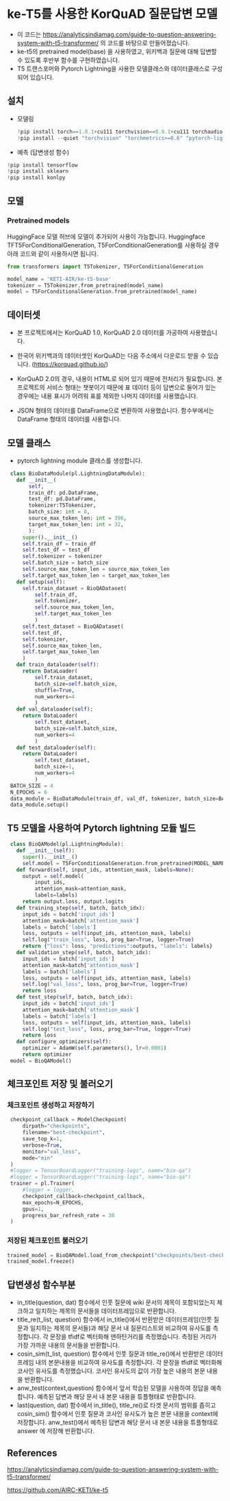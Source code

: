 # ke-T5를 사용한 KorQuAD 질문답변 모델  

- 이 코드는 https://analyticsindiamag.com/guide-to-question-answering-system-with-t5-transformer/ 의 코드를 바탕으로 만들어졌습니다. 
- ke-t5의 pretrained model(base) 을 사용하였고, 위키백과 질문에 대해 답변할 수 있도록 후반부 함수를 구현하였습니다. 
- T5 트랜스포머와 Pytorch Lightning을 사용한 모델클래스와 데이터클래스로 구성되어 있습니다. 

## 설치 

- 모델링 

  ```python
  !pip install torch==1.8.1+cu111 torchvision==0.9.1+cu111 torchaudio==0.8.1 -f https://download.pytorch.org/whl/torch_stable.html
  !pip install --quiet "torchvision" "torchmetrics>=0.6" "pytorch-lightning>=1.4" "ipython[notebook]" "torch>=1.6, <1.9"
  ```

  

-  예측 (답변생성 함수)

  ```python
  !pip install tensorflow 
  !pip install sklearn 
  !pip install konlpy
  ```

  

## 모델 

### Pretrained models

HuggingFace 모델 허브에 모델이 추가되어 사용이 가능합니다.
Huggingface TFT5ForConditionalGeneration, T5ForConditionalGeneration를 사용하실 경우 아래 코드와 같이 사용하시면 됩니다.

```python
from transformers import T5Tokenizer, T5ForConditionalGeneration

model_name = 'KETI-AIR/ke-t5-base'
tokenizer = T5Tokenizer.from_pretrained(model_name)
model = T5ForConditionalGeneration.from_pretrained(model_name)
```



## 데이터셋 

- 본 프로젝트에서는 KorQuAD 1.0, KorQuAD  2.0 데이터를 가공하여 사용했습니다. 
- 한국어 위키백과의 데이터셋인 KorQuAD는 다음 주소에서 다운로드 받을 수 있습니다. (https://korquad.github.io/)
- KorQuAD 2.0의 경우, 내용이 HTML로 되어 있기 때문에 전처리가 필요합니다. 본 프로젝트의 서비스 형태는 챗봇이기 때문에 표 데이터 등이 답변으로 들어가 있는 경우에는 내용 표시가 어려워 표를 제외한 나머지 데이터를 사용했습니다. 

- JSON 형태의 데이터를 DataFrame으로 변환하여 사용했습니다. 함수부에서는 DataFrame 형태의 데이터를 사용합니다. 



## 모델 클래스

- pytorch lightning module 클래스를 생성합니다. 

```python
 class BioDataModule(pl.LightningDataModule):
   def __init__(
       self,
       train_df: pd.DataFrame,
       test_df: pd.DataFrame,
       tokenizer:T5Tokenizer,
       batch_size: int = 8,
       source_max_token_len: int = 396,
       target_max_token_len: int = 32,
       ):
     super().__init__()
     self.train_df = train_df
     self.test_df = test_df
     self.tokenizer = tokenizer
     self.batch_size = batch_size
     self.source_max_token_len = source_max_token_len
     self.target_max_token_len = target_max_token_len
   def setup(self):
     self.train_dataset = BioQADataset(
         self.train_df,
         self.tokenizer,
         self.source_max_token_len,
         self.target_max_token_len
         )
     self.test_dataset = BioQADataset(
     self.test_df,
     self.tokenizer,
     self.source_max_token_len,
     self.target_max_token_len
     )
   def train_dataloader(self):
     return DataLoader(
         self.train_dataset,
         batch_size=self.batch_size,
         shuffle=True,
         num_workers=4
         )
   def val_dataloader(self):
     return DataLoader(
         self.test_dataset,
         batch_size=self.batch_size,
         num_workers=4
         )
   def test_dataloader(self):
     return DataLoader(
         self.test_dataset,
         batch_size=1,
         num_workers=4
         )
 BATCH_SIZE = 4
 N_EPOCHS = 6
 data_module = BioDataModule(train_df, val_df, tokenizer, batch_size=BATCH_SIZE)
 data_module.setup()
```



## T5 모델을 사용하여 Pytorch lightning 모듈 빌드 

```python
 class BioQAModel(pl.LightningModule):
   def __init__(self):
     super().__init__()
     self.model = T5ForConditionalGeneration.from_pretrained(MODEL_NAME, return_dict=True)
   def forward(self, input_ids, attention_mask, labels=None):
     output = self.model(
         input_ids, 
         attention_mask=attention_mask,
         labels=labels)
     return output.loss, output.logits
   def training_step(self, batch, batch_idx):
     input_ids = batch['input_ids']
     attention_mask=batch['attention_mask']
     labels = batch['labels']
     loss, outputs = self(input_ids, attention_mask, labels)
     self.log("train_loss", loss, prog_bar=True, logger=True)
     return {"loss": loss, "predictions":outputs, "labels": labels}
   def validation_step(self, batch, batch_idx):
     input_ids = batch['input_ids']
     attention_mask=batch['attention_mask']
     labels = batch['labels']
     loss, outputs = self(input_ids, attention_mask, labels)
     self.log("val_loss", loss, prog_bar=True, logger=True)
     return loss
   def test_step(self, batch, batch_idx):
     input_ids = batch['input_ids']
     attention_mask=batch['attention_mask']
     labels = batch['labels']
     loss, outputs = self(input_ids, attention_mask, labels)
     self.log("test_loss", loss, prog_bar=True, logger=True)
     return loss
   def configure_optimizers(self):
     optimizer = AdamW(self.parameters(), lr=0.0001)
     return optimizer
 model = BioQAModel() 
```





## 체크포인트 저장 및 불러오기 

### 체크포인트 생성하고 저장하기 

```python
 checkpoint_callback = ModelCheckpoint(
     dirpath="checkpoints",
     filename="best-checkpoint",
     save_top_k=1,
     verbose=True,
     monitor="val_loss",
     mode="min"
 )
 #logger = TensorBoardLogger("training-logs", name="bio-qa")
 #logger = TensorBoardLogger("training-logs", name="bio-qa")
 trainer = pl.Trainer(
     #logger = logger,
     checkpoint_callback=checkpoint_callback,
     max_epochs=N_EPOCHS,
     gpus=1,
     progress_bar_refresh_rate = 30
 ) 
```

### 저장된 체크포인트 불러오기 

```python
trained_model = BioQAModel.load_from_checkpoint("checkpoints/best-checkpoint.ckpt")
trained_model.freeze() 
```



## 답변생성 함수부분

- in_title(question, dat) 함수에서 인풋 질문에 wiki 문서의 제목이 포함되었는지 체크하고 일치하는 제목의 문서들을 데이터프레임으로 반환합니다. 
- title_re(t_list, question) 함수에서 in_title()에서 반환받은 데이터프레임(인풋 질문과 일치하는 제목의 문서들)과 해당 문서 내 질문리스트와 비교하여 유사도를 측정합니다. 각 문장을 tfidf로 벡터화해 맨하탄거리를 측정했습니다. 측정된 거리가 가장 가까운 내용의 문서들을 반환합니다. 
-  cosin_sim(t_list, question) 함수에서 인풋 질문과 title_re()에서 반환받은 데이터프레임 내의 본문내용을 비교하여 유사도를 측정합니다. 각 문장을 tfidf로 벡터화해 코사인 유사도를 측정했습니다. 코사인 유사도의 값이 가장 높은 내용의 본문 내용을 반환합니다. 
- anw_test(context,question) 함수에서 앞서 학습된 모델을 사용하여 정답을 예측합니다. 예측된 답변과 해당 문서 내 본문 내용을 튜플형태로 반환합니다. 
- last(question, dat) 함수에서 in_title(), title_re()로 타겟 문서의 범위를 좁히고 cosin_sim() 함수에서 인풋 질문과 코사인 유사도가 높은 본문 내용을 context에 저장합니다. anw_test()에서 예측된 답변과 해당 문서 내 본문 내용을 튜플형태로 answer 에 저장해 반환합니다.  







## References

https://analyticsindiamag.com/guide-to-question-answering-system-with-t5-transformer/

https://github.com/AIRC-KETI/ke-t5

